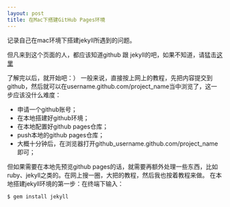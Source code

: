 ```yaml
---
layout: post
title: 在Mac下搭建GitHub Pages环境
---
```


记录自己在mac环境下搭建jekyll所遇到的问题。

但凡来到这个页面的人，都应该知道github 跟 jekyll的吧，如果不知道，请猛击<a href="http://www.ruanyifeng.com/blog/2012/08/blogging_with_jekyll.html" target="_blank">这里</a>

了解完以后，就开始吧：）
一般来说，直接按上网上的教程，先把内容提交到github，然后就可以在username.github.com/project_name当中浏览了，这一步应该没什么难度：

* 申请一个github账号；
* 在本地搭建好github环境；
* 在本地配置好github pages仓库；
* push本地的github pages仓库；
* 大概十分钟后，在浏览器打开github_username.github.com/project_name即可；

但如果需要在本地先预览github pages的话，就需要再额外处理一些东西，比如ruby、jekyll之类的。在网上搜一圈，大把的教程，然后我也按着教程来做。
在本地搭建jekyll环境的第一步：在终端下输入：

```
$ gem install jekyll
```
